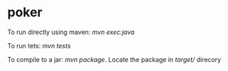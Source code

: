 # poker

To run directly using maven: _mvn exec:java_

To run tets: _mvn tests_

To compile to a jar: _mvn package_. Locate the package in _target/_ direcory